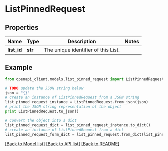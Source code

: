 # ListPinnedRequest


## Properties
Name | Type | Description | Notes
------------ | ------------- | ------------- | -------------
**list_id** | **str** | The unique identifier of this List. | 

## Example

```python
from openapi_client.models.list_pinned_request import ListPinnedRequest

# TODO update the JSON string below
json = "{}"
# create an instance of ListPinnedRequest from a JSON string
list_pinned_request_instance = ListPinnedRequest.from_json(json)
# print the JSON string representation of the object
print ListPinnedRequest.to_json()

# convert the object into a dict
list_pinned_request_dict = list_pinned_request_instance.to_dict()
# create an instance of ListPinnedRequest from a dict
list_pinned_request_form_dict = list_pinned_request.from_dict(list_pinned_request_dict)
```
[[Back to Model list]](../README.md#documentation-for-models) [[Back to API list]](../README.md#documentation-for-api-endpoints) [[Back to README]](../README.md)


